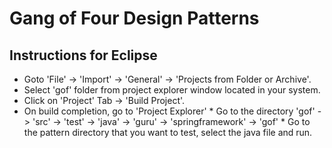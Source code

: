 # Gang of Four Design Patterns
## Instructions for Eclipse
* Goto 'File' -> 'Import' -> 'General' -> 'Projects from Folder or Archive'.
* Select 'gof' folder from project explorer window located in your system.
* Click on 'Project' Tab -> 'Build Project'.
* On build completion, go to 'Project Explorer'
          * Go to the directory 'gof' -> 'src' -> 'test' -> 'java' -> 'guru' -> 'springframework' -> 'gof'
              * Go to the pattern directory that you want to test, select the java file and run.
    


